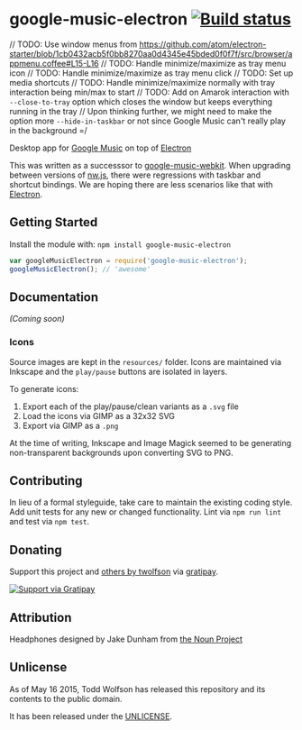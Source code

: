 # google-music-electron [![Build status](https://travis-ci.org/twolfson/google-music-electron.png?branch=master)](https://travis-ci.org/twolfson/google-music-electron)

// TODO: Use window menus from https://github.com/atom/electron-starter/blob/1cb0432acb5f0bb8270aa0d4345e45bded0f0f7f/src/browser/appmenu.coffee#L15-L16
// TODO: Handle minimize/maximize as tray menu icon
// TODO: Handle minimize/maximize as tray menu click
// TODO: Set up media shortcuts
// TODO: Handle minimize/maximize normally with tray interaction being min/max to start
// TODO: Add on Amarok interaction with `--close-to-tray` option which closes the window but keeps everything running in the tray
//   Upon thinking further, we might need to make the option more `--hide-in-taskbar` or not since Google Music can't really play in the background =/

Desktop app for [Google Music][] on top of [Electron][]

This was written as a successsor to [google-music-webkit][]. When upgrading between versions of [nw.js][], there were regressions with taskbar and shortcut bindings. We are hoping there are less scenarios like that with [Electron][].

[Google Music]: https://play.google.com/music/listen
[Electron]: http://electron.atom.io/
[google-music-webkit]: https://github.com/twolfson/google-music-webkit
[nw.js]: https://github.com/nwjs/nw.js

## Getting Started
Install the module with: `npm install google-music-electron`

```js
var googleMusicElectron = require('google-music-electron');
googleMusicElectron(); // 'awesome'
```

## Documentation
_(Coming soon)_

### Icons
Source images are kept in the `resources/` folder. Icons are maintained via Inkscape and the `play/pause` buttons are isolated in layers.

To generate icons:

1. Export each of the play/pause/clean variants as a `.svg` file
2. Load the icons via GIMP as a 32x32 SVG
3. Export via GIMP as a `.png`

At the time of writing, Inkscape and Image Magick seemed to be generating non-transparent backgrounds upon converting SVG to PNG.

## Contributing
In lieu of a formal styleguide, take care to maintain the existing coding style. Add unit tests for any new or changed functionality. Lint via `npm run lint` and test via `npm test`.

## Donating
Support this project and [others by twolfson][gratipay] via [gratipay][].

[![Support via Gratipay][gratipay-badge]][gratipay]

[gratipay-badge]: https://cdn.rawgit.com/gratipay/gratipay-badge/2.x.x/dist/gratipay.png
[gratipay]: https://www.gratipay.com/twolfson/

## Attribution
Headphones designed by Jake Dunham from [the Noun Project][headphones-icon]

[headphones-icon]: http://thenounproject.com/term/headphones/16097/

## Unlicense
As of May 16 2015, Todd Wolfson has released this repository and its contents to the public domain.

It has been released under the [UNLICENSE][].

[UNLICENSE]: UNLICENSE

